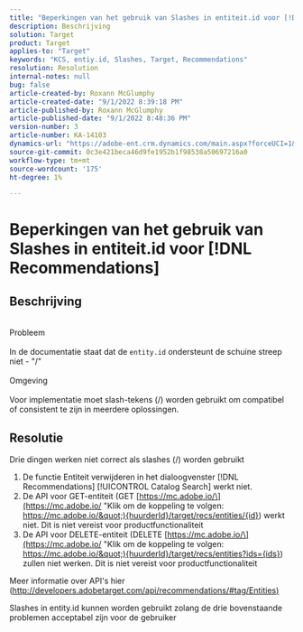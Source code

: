 ```yaml
---
title: "Beperkingen van het gebruik van Slashes in entiteit.id voor [!DNL Recommendations]"
description: Beschrijving
solution: Target
product: Target
applies-to: "Target"
keywords: "KCS, entiy.id, Slashes, Target, Recommendations"
resolution: Resolution
internal-notes: null
bug: false
article-created-by: Roxann McGlumphy
article-created-date: "9/1/2022 8:39:18 PM"
article-published-by: Roxann McGlumphy
article-published-date: "9/1/2022 8:48:36 PM"
version-number: 3
article-number: KA-14103
dynamics-url: "https://adobe-ent.crm.dynamics.com/main.aspx?forceUCI=1&pagetype=entityrecord&etn=knowledgearticle&id=05f7ab20-362a-ed11-9db1-002248086a27"
source-git-commit: 0c3e421beca46d9fe1952b1f98538a50697216a0
workflow-type: tm+mt
source-wordcount: '175'
ht-degree: 1%

---
```


# Beperkingen van het gebruik van Slashes in entiteit.id voor [!DNL Recommendations]

## Beschrijving

<br>Probleem<br><br>
In de documentatie staat dat de `entity.id` ondersteunt de schuine streep niet - &quot;/&quot;
<br><br>Omgeving<br><br>
Voor implementatie moet slash-tekens (/) worden gebruikt om compatibel of consistent te zijn in meerdere oplossingen.


## Resolutie


Drie dingen werken niet correct als slashes (/) worden gebruikt

1. De functie Entiteit verwijderen in het dialoogvenster [!DNL Recommendations] [!UICONTROL Catalog Search] werkt niet.
2. De API voor GET-entiteit (GET [https://mc.adobe.io/\](https://mc.adobe.io/ &quot;Klik om de koppeling te volgen: https://mc.adobe.io/&quot;){huurderId}/target/recs/entities/{id}) werkt niet. Dit is niet vereist voor productfunctionaliteit
3. De API voor DELETE-entiteit (DELETE [https://mc.adobe.io/\](https://mc.adobe.io/ &quot;Klik om de koppeling te volgen: https://mc.adobe.io/&quot;){huurderId}/target/recs/entities?ids={ids}) zullen niet werken. Dit is niet vereist voor productfunctionaliteit


Meer informatie over API&#39;s hier ([http://developers.adobetarget.com/api/recommendations/#tag/Entities)](http://developers.adobetarget.com/api/recommendations/#tag/Entities%29 "Klik om de koppeling te volgen: http://developers.adobetarget.com/api/recommendations/#tag/Entities)")

Slashes in entity.id kunnen worden gebruikt zolang de drie bovenstaande problemen acceptabel zijn voor de gebruiker
